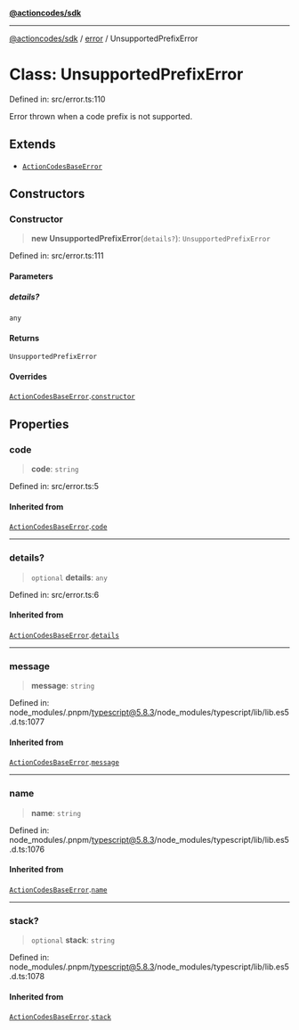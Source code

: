 [**@actioncodes/sdk**](../../README.md)

***

[@actioncodes/sdk](../../modules.md) / [error](../README.md) / UnsupportedPrefixError

# Class: UnsupportedPrefixError

Defined in: src/error.ts:110

Error thrown when a code prefix is not supported.

## Extends

- [`ActionCodesBaseError`](ActionCodesBaseError.md)

## Constructors

### Constructor

> **new UnsupportedPrefixError**(`details?`): `UnsupportedPrefixError`

Defined in: src/error.ts:111

#### Parameters

##### details?

`any`

#### Returns

`UnsupportedPrefixError`

#### Overrides

[`ActionCodesBaseError`](ActionCodesBaseError.md).[`constructor`](ActionCodesBaseError.md#constructor)

## Properties

### code

> **code**: `string`

Defined in: src/error.ts:5

#### Inherited from

[`ActionCodesBaseError`](ActionCodesBaseError.md).[`code`](ActionCodesBaseError.md#code)

***

### details?

> `optional` **details**: `any`

Defined in: src/error.ts:6

#### Inherited from

[`ActionCodesBaseError`](ActionCodesBaseError.md).[`details`](ActionCodesBaseError.md#details)

***

### message

> **message**: `string`

Defined in: node\_modules/.pnpm/typescript@5.8.3/node\_modules/typescript/lib/lib.es5.d.ts:1077

#### Inherited from

[`ActionCodesBaseError`](ActionCodesBaseError.md).[`message`](ActionCodesBaseError.md#message)

***

### name

> **name**: `string`

Defined in: node\_modules/.pnpm/typescript@5.8.3/node\_modules/typescript/lib/lib.es5.d.ts:1076

#### Inherited from

[`ActionCodesBaseError`](ActionCodesBaseError.md).[`name`](ActionCodesBaseError.md#name)

***

### stack?

> `optional` **stack**: `string`

Defined in: node\_modules/.pnpm/typescript@5.8.3/node\_modules/typescript/lib/lib.es5.d.ts:1078

#### Inherited from

[`ActionCodesBaseError`](ActionCodesBaseError.md).[`stack`](ActionCodesBaseError.md#stack)
